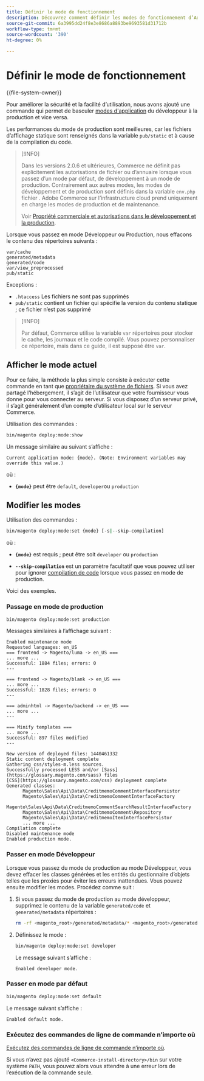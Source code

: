 ```yaml
---
title: Définir le mode de fonctionnement
description: Découvrez comment définir les modes de fonctionnement d’Adobe Commerce.
source-git-commit: 6a3995dd24f8e3e8686a8893be9693581d31712b
workflow-type: tm+mt
source-wordcount: '390'
ht-degree: 0%

---
```



# Définir le mode de fonctionnement

{{file-system-owner}}

Pour améliorer la sécurité et la facilité d’utilisation, nous avons ajouté une commande qui permet de basculer [modes d&#39;application](../bootstrap/application-modes.md) du développeur à la production et vice versa.

Les performances du mode de production sont meilleures, car les fichiers d’affichage statique sont renseignés dans la variable `pub/static` et à cause de la compilation du code.

>[!INFO]
>
>Dans les versions 2.0.6 et ultérieures, Commerce ne définit pas explicitement les autorisations de fichier ou d’annuaire lorsque vous passez d’un mode par défaut, de développement à un mode de production. Contrairement aux autres modes, les modes de développement et de production sont définis dans la variable `env.php` fichier . Adobe Commerce sur l’infrastructure cloud prend uniquement en charge les modes de production et de maintenance.
>
>Voir [Propriété commerciale et autorisations dans le développement et la production](../deployment/file-system-permissions.md).

Lorsque vous passez en mode Développeur ou Production, nous effacons le contenu des répertoires suivants :

```terminal
var/cache
generated/metadata
generated/code
var/view_preprocessed
pub/static
```

Exceptions :

- `.htaccess` Les fichiers ne sont pas supprimés
- `pub/static` contient un fichier qui spécifie la version du contenu statique ; ce fichier n’est pas supprimé

>[!INFO]
>
>Par défaut, Commerce utilise la variable `var` répertoires pour stocker le cache, les journaux et le code compilé. Vous pouvez personnaliser ce répertoire, mais dans ce guide, il est supposé être `var`.

## Afficher le mode actuel

Pour ce faire, la méthode la plus simple consiste à exécuter cette commande en tant que [propriétaire du système de fichiers](https://devdocs.magento.com/guides/v2.4/install-gde/prereq/file-sys-perms-over.html). Si vous avez partagé l’hébergement, il s’agit de l’utilisateur que votre fournisseur vous donne pour vous connecter au serveur. Si vous disposez d’un serveur privé, il s’agit généralement d’un compte d’utilisateur local sur le serveur Commerce.

Utilisation des commandes :

```bash
bin/magento deploy:mode:show
```

Un message similaire au suivant s’affiche :

```terminal
Current application mode: {mode}. (Note: Environment variables may override this value.)
```

où :

- **`{mode}`** peut être `default`, `developer`ou `production`

## Modifier les modes

Utilisation des commandes :

```bash
bin/magento deploy:mode:set {mode} [-s|--skip-compilation]
```

où :

- **`{mode}`** est requis ; peut être soit `developer` ou `production`

- **`--skip-compilation`** est un paramètre facultatif que vous pouvez utiliser pour ignorer [compilation de code](../cli/code-compiler.md) lorsque vous passez en mode de production.

Voici des exemples.

### Passage en mode de production

```bash
bin/magento deploy:mode:set production
```

Messages similaires à l’affichage suivant :

```terminal
Enabled maintenance mode
Requested languages: en_US
=== frontend -> Magento/luma -> en_US ===
... more ...
Successful: 1884 files; errors: 0
---

=== frontend -> Magento/blank -> en_US ===
... more ...
Successful: 1828 files; errors: 0
---

=== adminhtml -> Magento/backend -> en_US ===
... more ...
---

=== Minify templates ===
... more ...
Successful: 897 files modified
---

New version of deployed files: 1440461332
Static content deployment complete
Gathering css/styles-m.less sources.
Successfully processed LESS and/or [Sass](https://glossary.magento.com/sass) files
[CSS](https://glossary.magento.com/css) deployment complete
Generated classes:
      Magento\Sales\Api\Data\CreditmemoCommentInterfacePersistor
      Magento\Sales\Api\Data\CreditmemoCommentInterfaceFactory
      Magento\Sales\Api\Data\CreditmemoCommentSearchResultInterfaceFactory
      Magento\Sales\Api\Data\CreditmemoComment\Repository
      Magento\Sales\Api\Data\CreditmemoItemInterfacePersistor
      ... more ...
Compilation complete
Disabled maintenance mode
Enabled production mode.
```

### Passer en mode Développeur

Lorsque vous passez du mode de production au mode Développeur, vous devez effacer les classes générées et les entités du gestionnaire d’objets telles que les proxies pour éviter les erreurs inattendues. Vous pouvez ensuite modifier les modes. Procédez comme suit :

1. Si vous passez du mode de production au mode développeur, supprimez le contenu de la variable `generated/code` et `generated/metadata` répertoires :

   ```bash
   rm -rf <magento_root>/generated/metadata/* <magento_root>/generated/code/*
   ```

1. Définissez le mode :

   ```bash
   bin/magento deploy:mode:set developer
   ```

   Le message suivant s’affiche :

   ```terminal
   Enabled developer mode.
   ```

### Passer en mode par défaut

```bash
bin/magento deploy:mode:set default
```

Le message suivant s’affiche :

```terminal
Enabled default mode.
```

### Exécutez des commandes de ligne de commande n’importe où

[Exécutez des commandes de ligne de commande n’importe où](../cli/config-cli.md#config-install-cli-first).

Si vous n’avez pas ajouté `<Commerce-install-directory>/bin` sur votre système `PATH`, vous pouvez alors vous attendre à une erreur lors de l’exécution de la commande seule.
